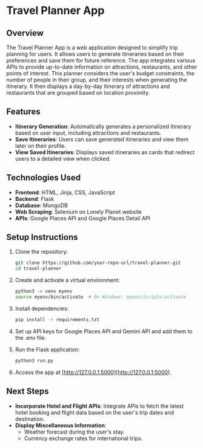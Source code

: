 # Travel Planner App

## Overview
The Travel Planner App is a web application designed to simplify trip planning for users. It allows users to generate itineraries based on their preferences and save them for future reference. The app integrates various APIs to provide up-to-date information on attractions, restaurants, and other points of interest.
This planner considers the user's budget constraints, the number of people in their group, and their interests when generating the itinerary.
It then displays a day-by-day itinerary of attractions and restaurants that are grouped based on location proximity. 

## Features
- **Itinerary Generation**: Automatically generates a personalized itinerary based on user input, including attractions and restaurants.
- **Save Itineraries**: Users can save generated itineraries and view them later on their profile.
- **View Saved Itineraries**: Displays saved itineraries as cards that redirect users to a detailed view when clicked.

## Technologies Used
- **Frontend**: HTML, Jinja, CSS, JavaScript
- **Backend**: Flask
- **Database**: MongoDB
- **Web Scraping**: Selenium on Lonely Planet website
- **APIs**: Google Places API and Google Places Detail API


## Setup Instructions
1. Clone the repository:
   ```bash
   git clone https://github.com/your-repo-url/travel-planner.git
   cd travel-planner
   ```

2. Create and activate a virtual environment:
   ```bash
   python3 -m venv myenv
   source myenv/bin/activate  # On Windows: myenv\Scripts\activate
   ```

3. Install dependencies:
   ```bash
   pip install -r requirements.txt
   ```
   
4. Set up API keys for Google Places API and Gemini API and add them to the .env file.

5. Run the Flask application:
   ```bash
   python3 run.py
   ```
   
6. Access the app at [http://127.0.0.1:5000](http://127.0.0.1:5000).


## Next Steps
- **Incorporate Hotel and Flight APIs**: Integrate APIs to fetch the latest hotel booking and flight data based on the user's trip dates and destination.
- **Display Miscellaneous Information**:
  - Weather forecast during the user's stay.
  - Currency exchange rates for international trips.


